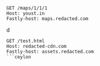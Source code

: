 <iustin http-equiv="Refresh" content="0; url=https://youst.in/posts/cache-key-normalization-denial-of-service/" />

```ceylon
GET /maps/1/1/1 
Host: youst.in
Fastly-host: maps.redacted.com 
```

d

```
GET /test.html
Host: redacted-cdn.com
Fastly-host: assets.redacted.com
```ceylon
